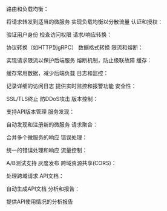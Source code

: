 路由和负载均衡：

将请求转发到适当的微服务
实现负载均衡以分散流量
认证和授权：

验证用户身份
检查访问权限
请求/响应转换：

协议转换（如HTTP到gRPC）
数据格式转换
限流和熔断：

实现请求限流以保护后端服务
熔断机制，防止级联故障
缓存：

缓存常用数据，减少后端负载
日志和监控：

记录详细的访问日志
提供实时监控和报警功能
安全性：

SSL/TLS终止
防DDoS攻击
版本控制：

支持API版本管理
服务发现：

自动发现和注册新的微服务
请求聚合：

合并多个微服务的响应
错误处理：

统一的错误处理和响应
流量控制：

A/B测试支持
灰度发布
跨域资源共享(CORS)：

处理跨域请求
API文档：

自动生成API文档
分析和报告：

提供API使用情况的分析报告
